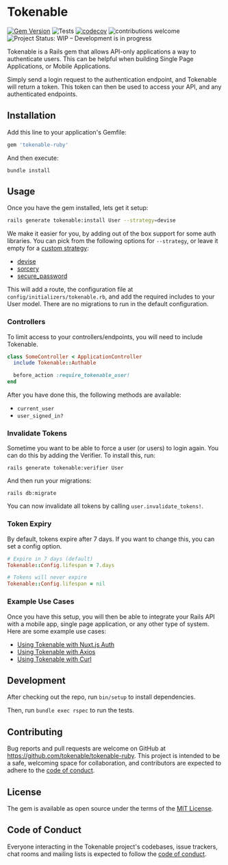 # Tokenable

[![Gem Version](https://badge.fury.io/rb/tokenable-ruby.svg)](https://badge.fury.io/rb/tokenable-ruby)
![Tests](https://github.com/tokenable/tokenable-ruby/workflows/Tests/badge.svg)
[![codecov](https://codecov.io/gh/tokenable/tokenable-ruby/branch/main/graph/badge.svg?token=URF456H8RI)](https://codecov.io/gh/tokenable/tokenable-ruby)
![contributions welcome](https://img.shields.io/badge/contributions-welcome-brightgreen.svg?style=flat)
![Project Status: WIP – Development is in progress](https://www.repostatus.org/badges/latest/wip.svg)

Tokenable is a Rails gem that allows API-only applications a way to authenticate users. This can be helpful when building Single Page Applications, or Mobile Applications.

Simply send a login request to the authentication endpoint, and Tokenable will return a token. This token can then be used to access your API, and any authenticated endpoints.

## Installation

Add this line to your application's Gemfile:

```ruby
gem 'tokenable-ruby'
```

And then execute:

```
bundle install
```

## Usage

Once you have the gem installed, lets get it setup:

```bash
rails generate tokenable:install User --strategy=devise
```

We make it easier for you, by adding out of the box support for some auth libraries. You can pick from the following options for `--strategy`, or leave it empty for a [custom strategy](https://github.com/tokenable/tokenable-ruby/wiki/Create-your-own-statergy):

- [devise](https://github.com/heartcombo/devise)
- [sorcery](https://github.com/Sorcery/sorcery)
- [secure_password](https://api.rubyonrails.org/classes/ActiveModel/SecurePassword/ClassMethods.html)

This will add a route, the configuration file at `config/initializers/tokenable.rb`, and add the required includes to your User model. There are no migrations to run in the default configuration.

### Controllers

To limit access to your controllers/endpoints, you will need to include Tokenable.

```ruby
class SomeController < ApplicationController
  include Tokenable::Authable

  before_action :require_tokenable_user!
end
```

After you have done this, the following methods are available:

- `current_user`
- `user_signed_in?`

### Invalidate Tokens

Sometime you want to be able to force a user (or users) to login again. You can do this by adding the Verifier. To install this, run:

```
rails generate tokenable:verifier User
```

And then run your migrations:

```
rails db:migrate
```

You can now invalidate all tokens by calling `user.invalidate_tokens!`.

### Token Expiry

By default, tokens expire after 7 days. If you want to change this, you can set a config option.

```ruby
# Expire in 7 days (default)
Tokenable::Config.lifespan = 7.days

# Tokens will never expire
Tokenable::Config.lifespan = nil
```

### Example Use Cases

Once you have this setup, you will then be able to integrate your Rails API with a mobile app, single page application, or any other type of system. Here are some example use cases:

- [Using Tokenable with Nuxt.js Auth](https://github.com/tokenable/tokenable-ruby/wiki/Integration-with-Nuxt.js-Auth)
- [Using Tokenable with Axios](https://github.com/tokenable/tokenable-ruby/wiki/Integration-with-Axios)
- [Using Tokenable with Curl](https://github.com/tokenable/tokenable-ruby/wiki/Curl-Example)

## Development

After checking out the repo, run `bin/setup` to install dependencies.

Then, run `bundle exec rspec` to run the tests.

## Contributing

Bug reports and pull requests are welcome on GitHub at <https://github.com/tokenable/tokenable-ruby>. This project is intended to be a safe, welcoming space for collaboration, and contributors are expected to adhere to the [code of conduct](https://github.com/tokenable/tokenable-ruby/blob/main/CODE_OF_CONDUCT.md).

## License

The gem is available as open source under the terms of the [MIT License](https://opensource.org/licenses/MIT).

## Code of Conduct

Everyone interacting in the Tokenable project's codebases, issue trackers, chat rooms and mailing lists is expected to follow the [code of conduct](https://github.com/tokenable/tokenable-ruby/blob/main/CODE_OF_CONDUCT.md).
